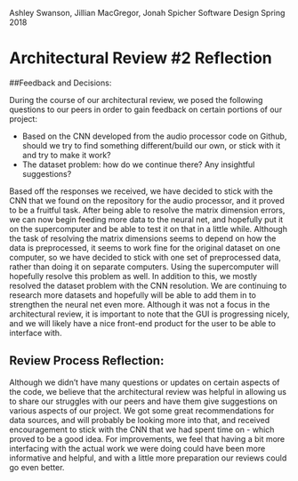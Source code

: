 Ashley Swanson, Jillian MacGregor, Jonah Spicher
Software Design
Spring 2018

# Architectural Review \#2 Reflection

##Feedback and Decisions:

During the course of our architectural review, we posed the following questions to our peers in order to gain feedback on certain portions of our project:

   - Based on the CNN developed from the audio processor code on Github, should we try to find something different/build our own, or stick with it and try to make it work?
   - The dataset problem: how do we continue there?  Any insightful suggestions?

Based off the responses we received, we have decided to stick with the CNN that we found on the repository for the audio processor, and it proved to be a fruitful task. After being able to resolve the matrix dimension errors, we can now begin feeding more data to the neural net, and hopefully put it on the supercomputer and be able to test it on that in a little while. Although the task of resolving the matrix dimensions seems to depend on how the data is preprocessed, it seems to work fine for the original dataset on one computer, so we have decided to stick with one set of preprocessed data, rather than doing it on separate computers. Using the supercomputer will hopefully resolve this problem as well. In addition to this, we mostly resolved the dataset problem with the CNN resolution. We are continuing to research more datasets and hopefully will be able to add them in to strengthen the neural net even more. 
Although it was not a focus in the architectural review, it is important to note that the GUI is progressing nicely, and we will likely have a nice front-end product for the user to be able to interface with.

## Review Process Reflection:

Although we didn’t have many questions or updates on certain aspects of the code, we believe that the architectural review was helpful in allowing us to share our struggles with our peers and have them give suggestions on various aspects of our project. We got some great recommendations for data sources, and will probably be looking more into that, and received encouragement to stick with the CNN that we had spent time on - which proved to be a good idea. For improvements, we feel that having a bit more interfacing with the actual work we were doing could have been more informative and helpful, and with a little more preparation our reviews could go even better.
